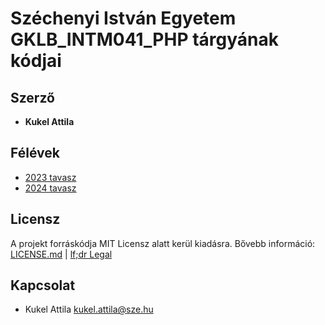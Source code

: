 # Széchenyi István Egyetem  GKLB_INTM041_PHP tárgyának kódjai

## Szerző
* **Kukel Attila**

## Félévek
* [2023 tavasz](https://github.com/alitak/sze/tree/2023)
* [2024 tavasz](https://github.com/alitak/sze/tree/2024)

## Licensz

A projekt forráskódja MIT Licensz alatt kerül kiadásra. Bővebb információ: [LICENSE.md](LICENSE.md) | [lf;dr Legal](https://tldrlegal.com/license/mit-license)

## Kapcsolat
* Kukel Attila <kukel.attila@sze.hu>

